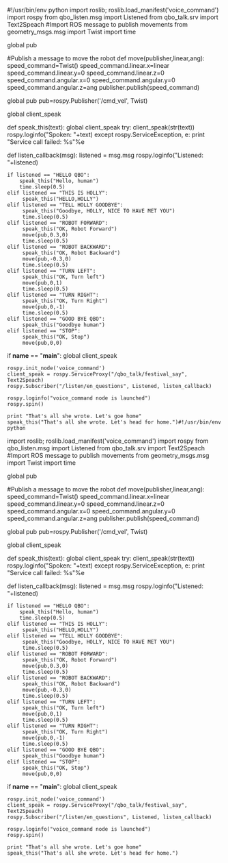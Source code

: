 #!/usr/bin/env python
import roslib; roslib.load_manifest('voice_command')
import rospy
from qbo_listen.msg import Listened
from qbo_talk.srv import Text2Speach
#Import ROS message to publish movements
from geometry_msgs.msg import Twist
import time

global pub

#Publish a message to move the robot 
def move(publisher,linear,ang):
    speed_command=Twist()
    speed_command.linear.x=linear
    speed_command.linear.y=0
    speed_command.linear.z=0
    speed_command.angular.x=0
    speed_command.angular.y=0
    speed_command.angular.z=ang
    publisher.publish(speed_command)
    
   
global pub
pub=rospy.Publisher('/cmd_vel', Twist)
 
global client_speak

 
def speak_this(text):
    global client_speak
    try:
        client_speak(str(text))
        rospy.loginfo("Spoken: "+text)
    except rospy.ServiceException, e:
        print "Service call failed: %s"%e
 
def listen_callback(msg):
    listened = msg.msg
    rospy.loginfo("Listened: "+listened)
 
    if listened == "HELLO QBO":
        speak_this("Hello, human")
        time.sleep(0.5)        
    elif listened == "THIS IS HOLLY":
         speak_this("HELLO,HOLLY")
    elif listened == "TELL HOLLY GOODBYE":
         speak_this("Goodbye, HOLLY, NICE TO HAVE MET YOU")        
         time.sleep(0.5)
    elif listened == "ROBOT FORWARD":
         speak_this("OK, Robot Forward")
         move(pub,0.3,0)
         time.sleep(0.5)
    elif listened == "ROBOT BACKWARD":
         speak_this("OK, Robot Backward")
         move(pub,-0.3,0)
         time.sleep(0.5)
    elif listened == "TURN LEFT":
         speak_this("OK, Turn left")
         move(pub,0,1)
         time.sleep(0.5)
    elif listened == "TURN RIGHT":
         speak_this("OK, Turn Right")
         move(pub,0,-1) 
         time.sleep(0.5)
    elif listened == "GOOD BYE QBO":
         speak_this("Goodbye human")
    elif listened == "STOP":
         speak_this("OK, Stop")
         move(pub,0,0) 
 
if __name__ == "__main__":
    global client_speak
 
    rospy.init_node('voice_command')
    client_speak = rospy.ServiceProxy("/qbo_talk/festival_say", Text2Speach)
    rospy.Subscriber("/listen/en_questions", Listened, listen_callback)
 
    rospy.loginfo("voice_command node is launched")
    rospy.spin()

    print "That's all she wrote. Let's goe home"
    speak_this("That's all she wrote. Let's head for home.")#!/usr/bin/env python
import roslib; roslib.load_manifest('voice_command')
import rospy
from qbo_listen.msg import Listened
from qbo_talk.srv import Text2Speach
#Import ROS message to publish movements
from geometry_msgs.msg import Twist
import time

global pub

#Publish a message to move the robot 
def move(publisher,linear,ang):
    speed_command=Twist()
    speed_command.linear.x=linear
    speed_command.linear.y=0
    speed_command.linear.z=0
    speed_command.angular.x=0
    speed_command.angular.y=0
    speed_command.angular.z=ang
    publisher.publish(speed_command)
    
   
global pub
pub=rospy.Publisher('/cmd_vel', Twist)
 
global client_speak

 
def speak_this(text):
    global client_speak
    try:
        client_speak(str(text))
        rospy.loginfo("Spoken: "+text)
    except rospy.ServiceException, e:
        print "Service call failed: %s"%e
 
def listen_callback(msg):
    listened = msg.msg
    rospy.loginfo("Listened: "+listened)
 
    if listened == "HELLO QBO":
        speak_this("Hello, human")
        time.sleep(0.5)        
    elif listened == "THIS IS HOLLY":
         speak_this("HELLO,HOLLY")
    elif listened == "TELL HOLLY GOODBYE":
         speak_this("Goodbye, HOLLY, NICE TO HAVE MET YOU")        
         time.sleep(0.5)
    elif listened == "ROBOT FORWARD":
         speak_this("OK, Robot Forward")
         move(pub,0.3,0)
         time.sleep(0.5)
    elif listened == "ROBOT BACKWARD":
         speak_this("OK, Robot Backward")
         move(pub,-0.3,0)
         time.sleep(0.5)
    elif listened == "TURN LEFT":
         speak_this("OK, Turn left")
         move(pub,0,1)
         time.sleep(0.5)
    elif listened == "TURN RIGHT":
         speak_this("OK, Turn Right")
         move(pub,0,-1) 
         time.sleep(0.5)
    elif listened == "GOOD BYE QBO":
         speak_this("Goodbye human")
    elif listened == "STOP":
         speak_this("OK, Stop")
         move(pub,0,0) 
 
if __name__ == "__main__":
    global client_speak
 
    rospy.init_node('voice_command')
    client_speak = rospy.ServiceProxy("/qbo_talk/festival_say", Text2Speach)
    rospy.Subscriber("/listen/en_questions", Listened, listen_callback)
 
    rospy.loginfo("voice_command node is launched")
    rospy.spin()

    print "That's all she wrote. Let's goe home"
    speak_this("That's all she wrote. Let's head for home.")
